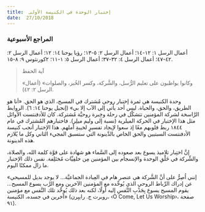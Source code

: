 ```yaml
---
title:  إختبار الوحدة في الكنيسة الأولى
date:  27/10/2018
---
```


### المراجع الأسبوعية
أعمال الرسل ١: ١٢-١٤؛ أعمال الرسل ٢: ٥-١٣؛ رؤيا يوحنا ١٤: ١٢؛ أعمال الرسل ٢: ٤٢-٤٧؛ أعمال الرسل ٤: ٣٢-٣٧؛ أعمال الرسل ٥: ١-١١؛ ٢كورنثوس ٩: ٨-١٥.

> <p>آية الحفظ</p>
> «وكانوا يواظبون على تعليم الرُّسل، والشَّركة، وكسر الخُبز، والصلوات» (أعمال الرسل ٢: ٤٢).

وحدة الكنيسة هي ثمرة إختبار روحي مُشترك في المسيح، الذي هو الحق. «أنا هو الطريق، والحق، والحياة. ليس أحد يأتي إلى الآب إلا بي» (إنجيل يوحنا ١٤: ٦). الروابط الرَّاسخة لشركة المؤمنين تتشكَّل في رحلة وخِبرة روحيَّة مُشتركة. كان للأدفنتست الأوائل مثل هذا الإختبار في الحركة الميلرية (نسبة إلى وليم ميلِر). فاختبارهم المُشترك في عام ١٨٤٤ ربط قلوبهم معًا إذ سعوا لإيجاد تفسيرٍ لخيبةِ أملهم. هذا الإختبار أنجب كنيسة الأدفنتست السبتيين والحق الخاص بالدَّينونة التي ستسبق المجيء الثاني وكل ما يُلازم هذه الدينونة.

إنَّ اختِبار تلاميذ يسوع بعد صعوده إلى السَّماء هو شهادة على قوَّة كلمة الله، والصلاة، والشِّركة في خَلْقِ الوحدة والإنسجام بين المؤمنين مِن خلفِيِّات مُختَلِفة. نفس ذلك الإختبار ما زال ممكنًا اليوم.

«إنني اُصِرُّ على أنَّ الشَّركة هي عنصر هام في العِبادة الجماعيَّة... لا يوجد بديل للمسيحي عن إدراك الرِّباط الروحي الذي يُوحِّده مع المؤمنين الآخرين ومع الرَّب يسوع المسيح... يقوم المسيح يسوع بِجَذْبِ النَّفسِ إليه أولًا، لكنه بعد ذلك يُوحِّد تلك النَّفس مع مؤمنين آخرين في جسده، الكنيسة» (روبرت ج. رايبِرن، ‹O Come, Let Us Worship›، صفحة ٩١).